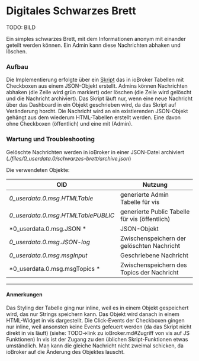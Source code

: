 # Digitales Schwarzes Brett

<!-- *Bilder/Diagramme, Schaltpläne, etc. (wo sinnvoll) einfügen* -->
TODO: BILD

<!-- → Verwendung: Was macht das? Wie kann man das benutzen?, … -->
<!-- - Ein simples schwarzes Brett mit dem Informationen anonym miteinander geteilt werden können
- Admin kann Nachrichten abhaken und löschen -->

Ein simples schwarzes Brett, mit dem Informationen anonym mit einander geteilt werden können. Ein Admin kann diese Nachrichten abhaken und löschen.

### Aufbau
<!-- → z.B.: Verkabelung, Infrastruktur, Ort,  -->

Die Implementierung erfolgte über ein [Skript](https://github.com/thiilo/VR4Ware/blob/main/Scripts/schwarzes-brett.js) das in ioBroker Tabellen mit Checkboxen aus einem JSON-Objekt erstellt. Admins können Nachrichten abhaken (die Zeile wird grün markiert) oder löschen (die Zeile wird gelöscht und die Nachricht archiviert).
Das Skript läuft nur, wenn eine neue Nachricht über das Dashboard in ein Objekt geschrieben wird, da das Skript auf Veränderung horcht. Die Nachricht wird an ein existierenden JSON-Objekt gehängt aus dem wiederum HTML-Tabellen erstellt werden. Eine davon ohne Checkboxen (öffentlich) und eine mit (Admin).

<!-- - Skript in ioBroker erstelle Tabelle mit Checkboxen
  - Abhaken: Zeile wird abgehackt und markiert
  - Löschen: Zeile wird aus der Tabelle gelöscht und archiviert
- Skript läuft, wenn eine neue Nachricht in ein Objekt geschrieben wird
  - Aus Nachricht wird ein JSON-Objekt upgedated
  - Aus dem JSON-Objekt werden HTML-Tabellen erstellt
    - Eine öffentliche und eine Admin-Tabelle (mit Checkboxen) -->

### Wartung und Troubleshooting
<!-- → Wie kommt man ran?, Was kann man einfach ändern?, Bugs, die uns begegnet sind und wie sie gelöst wurden, … -->
Gelöschte Nachrichten werden in ioBroker in einer JSON-Datei archiviert (*./files/0_userdata.0/schwarzes-brett/archive.json*)

Die verwendeten Objekte:

| OID | Nutzung  |
| --------------| ---------------------------------------------- |
| *0_userdata.0.msg.HTMLTable*       | generierte Admin Tabelle für vis               |
| *0_userdata.0.msg.HTMLTablePUBLIC* | generierte Public Tabelle für vis (öffentlich) |
| *0_userdata.0.msg.JSON *           | JSON-Objekt                                    |
| *0_userdata.0.msg.JSON-log*        | Zwischenspeichern der gelöschten Nachricht     |
| *0_userdata.0.msg.msgInput*        | Geschriebene Nachricht                         |
| *0_userdata.0.msg.msgTopics *      | Zwischenspeichern des Topics der Nachricht      |

---

#### Anmerkungen
<!-- → Zusätzlicher Punkt für Notizen/Anmerkungen, etc. (wenn nichts wichtiges, dann weglassen) -->
Das Styling der Tabelle ging nur inline, weil es in einem Objekt gespeichert wird, das nur Strings speichern kann. Das Objekt wird danach in einem HTML-Widget in vis dargestellt.
Die Click-Events der Checkboxen gingen nur inline, weil ansonsten keine Events gefeuert werden (da das Skript nicht direkt in vis läuft) (siehe: TODO->link zu ioBroker.md#Zugriff von vis auf JS Funktionen)
In vis ist der Zugang zu den üblichen Skript-Funktionen etwas umständlich.
Man kann die gleiche Nachricht nicht zweimal schicken, da ioBroker auf die Änderung des Objektes lauscht.

<!-- #### Ressourcen   -->
<!-- → Verwendete Tutorials, Materialien, Quellenangaben, etc. (wenn nichts wichtiges, dann weglassen) -->

